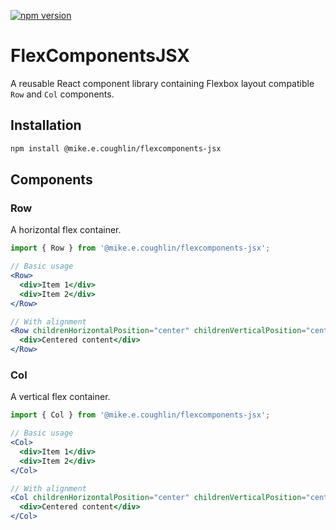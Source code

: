 [![npm version](https://img.shields.io/npm/v/@mike.e.coughlin/flexcomponents-jsx.svg?style=flat)](https://www.npmjs.com/package/@mike.e.coughlin/flexcomponents-jsx)

# FlexComponentsJSX

A reusable React component library containing Flexbox layout compatible `Row` and `Col` components.

## Installation

```bash
npm install @mike.e.coughlin/flexcomponents-jsx
```

## Components

### Row

A horizontal flex container.

```jsx
import { Row } from '@mike.e.coughlin/flexcomponents-jsx';

// Basic usage
<Row>
  <div>Item 1</div>
  <div>Item 2</div>
</Row>

// With alignment
<Row childrenHorizontalPosition="center" childrenVerticalPosition="center">
  <div>Centered content</div>
</Row>
```

### Col

A vertical flex container.

```jsx
import { Col } from '@mike.e.coughlin/flexcomponents-jsx';

// Basic usage
<Col>
  <div>Item 1</div>
  <div>Item 2</div>
</Col>

// With alignment
<Col childrenHorizontalPosition="center" childrenVerticalPosition="center">
  <div>Centered content</div>
</Col>
```